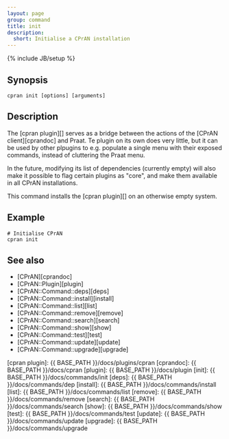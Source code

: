```yaml
---
layout: page
group: command
title: init
description:
  short: Initialise a CPrAN installation
---
```

{% include JB/setup %}

## Synopsis

    cpran init [options] [arguments]

## Description

The [cpran plugin][] serves as a bridge between the actions of the
[CPrAN client][cprandoc] and Praat. Te plugin on its own does very little, but
it can be used by other plpugins to e.g. populate a single menu with their
exposed commands, instead of cluttering the Praat menu.

In the future, modifying its list of dependencies (currently empty) will
also make it possible to flag certain plugins as "core", and make them available
in all CPrAN installations.

This command installs the [cpran plugin][] on an otherwise empty system.

## Example

    # Initialise CPrAN
    cpran init

## See also

* [CPrAN][cprandoc]
* [CPrAN::Plugin][plugin]
* [CPrAN::Command::deps][deps]
* [CPrAN::Command::install][install]
* [CPrAN::Command::list][list]
* [CPrAN::Command::remove][remove]
* [CPrAN::Command::search][search]
* [CPrAN::Command::show][show]
* [CPrAN::Command::test][test]
* [CPrAN::Command::update][update]
* [CPrAN::Command::upgrade][upgrade]

[cpran plugin]: {{ BASE_PATH }}/docs/plugins/cpran
[cprandoc]: {{ BASE_PATH }}/docs/cpran
[plugin]:   {{ BASE_PATH }}/docs/plugin
[init]:     {{ BASE_PATH }}/docs/commands/init
[deps]:     {{ BASE_PATH }}/docs/commands/dep
[install]:  {{ BASE_PATH }}/docs/commands/install
[list]:     {{ BASE_PATH }}/docs/commands/list
[remove]:   {{ BASE_PATH }}/docs/commands/remove
[search]:   {{ BASE_PATH }}/docs/commands/search
[show]:     {{ BASE_PATH }}/docs/commands/show
[test]:     {{ BASE_PATH }}/docs/commands/test
[update]:   {{ BASE_PATH }}/docs/commands/update
[upgrade]:  {{ BASE_PATH }}/docs/commands/upgrade

